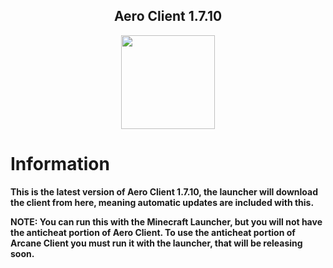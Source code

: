 <h2 align="center">Aero Client 1.7.10</h2>

<p align="center">
    <img src="https://i.imgur.com/e4Au1VM.png" width="150" height="150"/>
</p>

# Information

**This is the latest version of Aero Client 1.7.10, the launcher will download the client from here, meaning automatic updates are included with this.**

**NOTE: You can run this with the Minecraft Launcher, but you will not have the anticheat portion of Aero Client. To use the anticheat portion of Arcane Client you must run it with the launcher, that will be releasing soon.**
